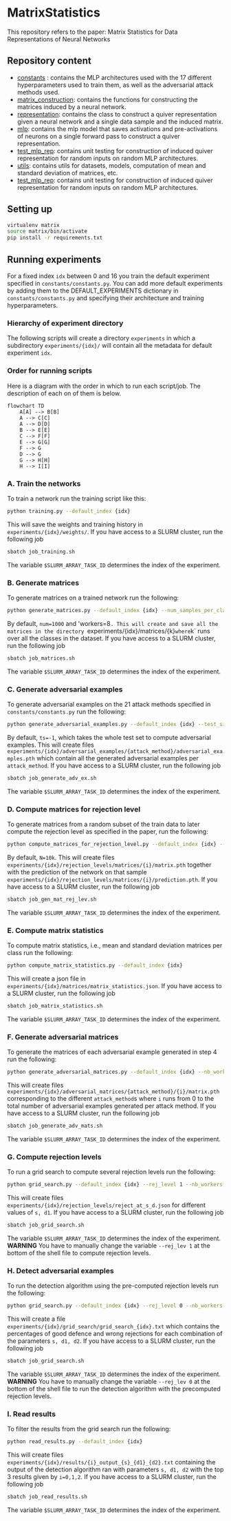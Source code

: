 # MatrixStatistics

This repository refers to the paper: Matrix Statistics for Data Representations of Neural Networks

## Repository content

* [constants](constants/constants.py) : contains the MLP architectures used with the 17 different hyperparameters used to train them, as well as the adversarial attack methods used. 
* [matrix_construction](matrix_construction/matrix_construction.py): contains the functions for constructing the matrices induced by a neural network. 
* [representation](matrix_construction/representation.py): contains the class to construct a quiver representation given a neural network and a single data sample and the induced matrix.
* [mlp](model_zoo/mlp.py): contains the mlp model that saves activations and pre-activations of neurons on a single forward pass to construct a quiver representation. 
* [test_mlp_rep](unit_test/test_mlp_rep.py): contains unit testing for construction of induced quiver representation for random inputs on random MLP architectures. 
* [utils](utils/utils.py): contains utils for datasets, models, computation of mean and standard deviation of matrices, etc.
* [test_mlp_rep](unit_test/test_mlp_rep.py): contains unit testing for construction of induced quiver representation for random inputs on random MLP architectures.


## Setting up 

```bash
virtualenv matrix
source matrix/bin/activate
pip install -r requirements.txt
```

## Running experiments

For a fixed index `idx` between 0 and 16 you train the default experiment specified in `constants/constants.py`.
You can add more default experiments by adding them to the DEFAULT_EXPERIMENTS dictionary in `constants/constants.py` and specifying their architecture and training hyperparameters.

### Hierarchy of experiment directory

The following scripts will create a directory `experiments` in which a subdirectory `experiments/{idx}/` will contain all the metadata for default experiment `idx`.

### Order for running scripts
Here is a diagram with the order in which to run each script/job. The description of each on of them is below.

```mermaid
flowchart TD
    A[A] --> B[B]
    A --> C[C]
    A --> D[D]
    B --> E[E]
    C --> F[F] 
    E --> G[G]
    F --> G
    D --> G
    G --> H[H]
    H --> I[I]
```

### A. Train the networks
To train a network run the training script like this:

```bash
python training.py --default_index {idx}
```
This will save the weights and training history in `experiments/{idx}/weights/`.
If you have access to a SLURM cluster, run the following job
```bash
sbatch job_training.sh
```
The variable `$SLURM_ARRAY_TASK_ID` determines the index of the experiment.
### B. Generate matrices
To generate matrices on a trained network run the following:

```bash
python generate_matrices.py --default_index {idx} --num_samples_per_class {num} --nb_workers {workers}
```

By default, `num=1000` and 'workers=8`. This will create and save all the matrices in the directory `experiments/{idx}/matrices/{k}` where `k` runs over all the classes in the dataset. 
If you have access to a SLURM cluster, run the following job
```bash
sbatch job_matrices.sh
```
The variable `$SLURM_ARRAY_TASK_ID` determines the index of the experiment.
### C. Generate adversarial examples
To generate adversarial examples on the 21 attack methods specified in `constants/constants.py` run the following:

```bash
python generate_adversarial_examples.py --default_index {idx} --test_size {ts} --nb_workers {workers}
```
By default, `ts=-1`, which takes the whole test set to compute adversarial examples.
This will create files `experiments/{idx}/adversarial_examples/{attack_method}/adversarial_examples.pth` which contain all the generated adversarial examples per `attack_method`.
If you have access to a SLURM cluster, run the following job
```bash
sbatch job_generate_adv_ex.sh
```
The variable `$SLURM_ARRAY_TASK_ID` determines the index of the experiment.
### D. Compute matrices for rejection level
To generate matrices from a random subset of the train data to later compute the rejection level as specified in the paper, run the following:
```bash
python compute_matrices_for_rejection_level.py --default_index {idx} --num_samples_rejection_level {N} --nb_workers {workers}
```
By default, `N=10k`.
This will create files `experiments/{idx}/rejection_levels/matrices/{i}/matrix.pth` together with the prediction of the network on that sample `experiments/{idx}/rejection_levels/matrices/{i}/prediction.pth`.
If you have access to a SLURM cluster, run the following job
```bash
sbatch job_gen_mat_rej_lev.sh
```
The variable `$SLURM_ARRAY_TASK_ID` determines the index of the experiment.
### E. Compute matrix statistics
To compute matrix statistics, i.e., mean and standard deviation matrices per class run the following:

```bash
python compute_matrix_statistics.py --default_index {idx}
```
This will create a json file in `experiments/{idx}/matrices/matrix_statistics.json`.
If you have access to a SLURM cluster, run the following job
```bash
sbatch job_matrix_statistics.sh
```
The variable `$SLURM_ARRAY_TASK_ID` determines the index of the experiment.
### F. Generate adversarial matrices
To generate the matrices of each adversarial example generated in step 4 run the following:
```bash
python generate_adversarial_matrices.py --default_index {idx} --nb_workers {workers}
```
This will create files `experiments/{idx}/adversarial_matrices/{attack_method}/{i}/matrix.pth` corresponding to the different `attack_method`s where `i` runs from 0 to the total number of adversarial examples generated per attack method.
If you have access to a SLURM cluster, run the following job
```bash
sbatch job_generate_adv_mats.sh
```
The variable `$SLURM_ARRAY_TASK_ID` determines the index of the experiment.
### G. Compute rejection levels
To run a grid search to compute several rejection levels run the following:
```bash
python grid_search.py --default_index {idx} --rej_level 1 --nb_workers {workers}
```
This will create files `experiments/{idx}/rejection_levels/reject_at_s_d.json` for different values of `s, d1`.
If you have access to a SLURM cluster, run the following job
```bash
sbatch job_grid_search.sh
```
The variable `$SLURM_ARRAY_TASK_ID` determines the index of the experiment. **WARNING** You have to manually change the variable `--rej_lev 1` at the bottom of the shell file to compute rejection levels.
### H. Detect adversarial examples
To run the detection algorithm using the pre-computed rejection levels run the following:
```bash
python grid_search.py --default_index {idx} --rej_level 0 --nb_workers {workers}
```
This will create a file `experiments/{idx}/grid_search/grid_search_{idx}.txt` which contains the percentages of good defence and wrong rejections for each combination of the parameters `s, d1, d2`.
If you have access to a SLURM cluster, run the following job
```bash
sbatch job_grid_search.sh
```
The variable `$SLURM_ARRAY_TASK_ID` determines the index of the experiment. **WARNING** You have to manually change the variable `--rej_lev 0` at the bottom of the shell file to run the detection algorithm with the precomputed rejection levels.
### I. Read results
To filter the results from the grid search run the following:
```bash
python read_results.py --default_index {idx}
```
This will create files `experiments/{idx}/results/{i}_output_{s}_{d1}_{d2}.txt` containing the output of the detection algorithm ran with parameters `s, d1, d2` with the top 3 results given by `i=0,1,2`.
If you have access to a SLURM cluster, run the following job
```bash
sbatch job_read_results.sh
```
The variable `$SLURM_ARRAY_TASK_ID` determines the index of the experiment.
